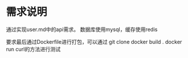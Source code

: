 # 需求说明

通过实现user.md中的api需求。
数据库使用mysql，缓存使用redis

要求最后通过Dockerfile进行打包，可以通过
git  clone
docker build .
docker run
curl的方法进行测试
